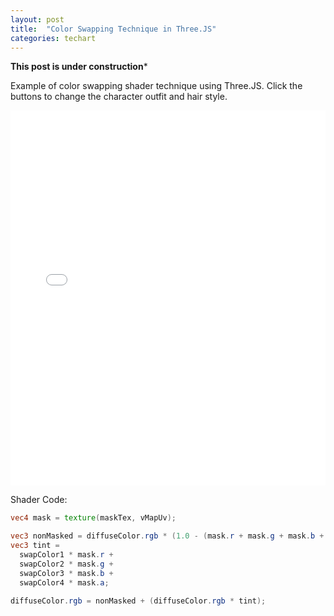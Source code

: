 ```yaml
---
layout: post
title:  "Color Swapping Technique in Three.JS"
categories: techart
---
```


**This post is under construction***

Example of color swapping shader technique using Three.JS. Click the buttons to change the character outfit and hair style.

<iframe 
  src="{{ '/colorswap/index.html' | relative_url }}" 
  width="100%" 
  height="600" 
  style="border: none;">
</iframe>

Shader Code:
```glsl
vec4 mask = texture(maskTex, vMapUv);

vec3 nonMasked = diffuseColor.rgb * (1.0 - (mask.r + mask.g + mask.b + mask.a));
vec3 tint =
  swapColor1 * mask.r +
  swapColor2 * mask.g + 
  swapColor3 * mask.b +
  swapColor4 * mask.a;

diffuseColor.rgb = nonMasked + (diffuseColor.rgb * tint);
```